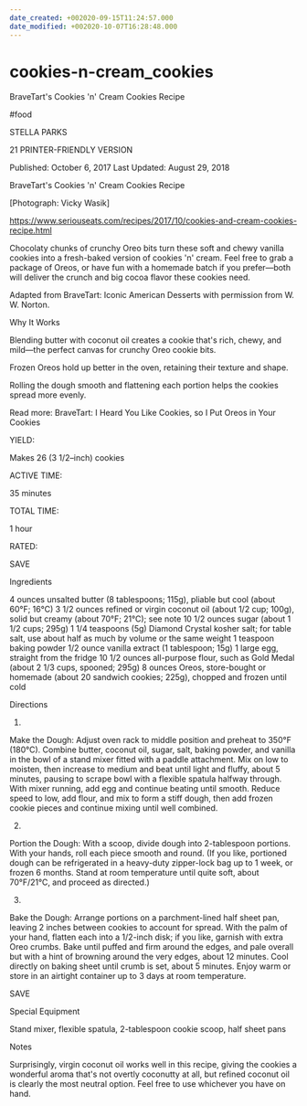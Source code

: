 ```yaml
---
date_created: +002020-09-15T11:24:57.000
date_modified: +002020-10-07T16:28:48.000
---
```


# cookies-n-cream_cookies

BraveTart's Cookies 'n' Cream Cookies Recipe

#food

STELLA PARKS

21 PRINTER-FRIENDLY VERSION

Published: October 6, 2017 Last Updated: August 29, 2018

BraveTart's Cookies 'n' Cream Cookies Recipe

[Photograph: Vicky Wasik]

https://www.seriouseats.com/recipes/2017/10/cookies-and-cream-cookies-recipe.html

Chocolaty chunks of crunchy Oreo bits turn these soft and chewy vanilla cookies into a fresh-baked version of cookies 'n' cream. Feel free to grab a package of Oreos, or have fun with a homemade batch if you prefer—both will deliver the crunch and big cocoa flavor these cookies need.

Adapted from BraveTart: Iconic American Desserts with permission from W. W. Norton.

Why It Works

Blending butter with coconut oil creates a cookie that's rich, chewy, and mild—the perfect canvas for crunchy Oreo cookie bits.

Frozen Oreos hold up better in the oven, retaining their texture and shape.

Rolling the dough smooth and flattening each portion helps the cookies spread more evenly.

Read more: BraveTart: I Heard You Like Cookies, so I Put Oreos in Your Cookies

YIELD:

Makes 26 (3 1/2–inch) cookies

ACTIVE TIME:

35 minutes

TOTAL TIME:

1 hour

RATED:

    
 SAVE

Ingredients

4 ounces unsalted butter (8 tablespoons; 115g), pliable but cool (about 60°F; 16°C)
3 1/2 ounces refined or virgin coconut oil (about 1/2 cup; 100g), solid but creamy (about 70°F; 21°C); see note
10 1/2 ounces sugar (about 1 1/2 cups; 295g)
1 1/4 teaspoons (5g) Diamond Crystal kosher salt; for table salt, use about half as much by volume or the same weight
1 teaspoon baking powder
1/2 ounce vanilla extract (1 tablespoon; 15g)
1 large egg, straight from the fridge
10 1/2 ounces all-purpose flour, such as Gold Medal (about 2 1/3 cups, spooned; 295g)
8 ounces Oreos, store-bought or homemade (about 20 sandwich cookies; 225g), chopped and frozen until cold

Directions

1.

Make the Dough: Adjust oven rack to middle position and preheat to 350°F (180°C). Combine butter, coconut oil, sugar, salt, baking powder, and vanilla in the bowl of a stand mixer fitted with a paddle attachment. Mix on low to moisten, then increase to medium and beat until light and fluffy, about 5 minutes, pausing to scrape bowl with a flexible spatula halfway through. With mixer running, add egg and continue beating until smooth. Reduce speed to low, add flour, and mix to form a stiff dough, then add frozen cookie pieces and continue mixing until well combined.

2.

Portion the Dough: With a scoop, divide dough into 2-tablespoon portions. With your hands, roll each piece smooth and round. (If you like, portioned dough can be refrigerated in a heavy-duty zipper-lock bag up to 1 week, or frozen 6 months. Stand at room temperature until quite soft, about 70°F/21°C, and proceed as directed.)

3.

Bake the Dough: Arrange portions on a parchment-lined half sheet pan, leaving 2 inches between cookies to account for spread. With the palm of your hand, flatten each into a 1/2-inch disk; if you like, garnish with extra Oreo crumbs. Bake until puffed and firm around the edges, and pale overall but with a hint of browning around the very edges, about 12 minutes. Cool directly on baking sheet until crumb is set, about 5 minutes. Enjoy warm or store in an airtight container up to 3 days at room temperature.

 SAVE

Special Equipment

Stand mixer, flexible spatula, 2-tablespoon cookie scoop, half sheet pans

Notes

Surprisingly, virgin coconut oil works well in this recipe, giving the cookies a wonderful aroma that's not overtly coconutty at all, but refined coconut oil is clearly the most neutral option. Feel free to use whichever you have on hand.
